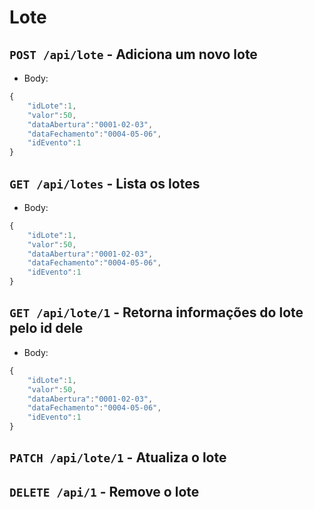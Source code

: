 # Lote

## `POST /api/lote` - Adiciona um novo lote

- Body:

```javascript
{
	"idLote":1,
	"valor":50,
	"dataAbertura":"0001-02-03",
	"dataFechamento":"0004-05-06",
	"idEvento":1
}
```

## `GET /api/lotes` - Lista os lotes

- Body:

```javascript
{
	"idLote":1,
	"valor":50,
	"dataAbertura":"0001-02-03",
	"dataFechamento":"0004-05-06",
	"idEvento":1
}
```

## `GET /api/lote/1` - Retorna informações do lote pelo id dele

- Body:

```javascript
{
	"idLote":1,
	"valor":50,
	"dataAbertura":"0001-02-03",
	"dataFechamento":"0004-05-06",
	"idEvento":1
}
```

## `PATCH /api/lote/1` - Atualiza o lote


## `DELETE /api/1` - Remove o lote


